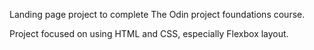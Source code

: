 Landing page project to complete The Odin project foundations course.

Project focused on using HTML and CSS, especially Flexbox layout.